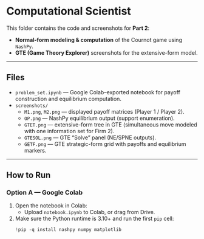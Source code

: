 # Computational Scientist

This folder contains the code and screenshots for **Part 2**:
- **Normal-form modeling & computation** of the Cournot game using `NashPy`.
- **GTE (Game Theory Explorer)** screenshots for the extensive-form model.

---

## Files
- `problem_set.ipynb` — Google Colab–exported notebook for payoff construction and equilibrium computation.
- `screenshots/`
  - `M1.png`, `M2.png` — displayed payoff matrices (Player 1 / Player 2).
  - `OP.png` — NashPy equilibrium output (support enumeration).
  - `GTET.png` — extensive-form tree in GTE (simultaneous move modeled with one information set for Firm 2).
  - `GTESOL.png` — GTE “Solve” panel (NE/SPNE outputs).
  - `GETF.png` — GTE strategic-form grid with payoffs and equilibrium markers.

---

## How to Run
### Option A — Google Colab
1. Open the notebook in Colab:
   - Upload `notebook.ipynb` to Colab, or drag from Drive.
2. Make sure the Python runtime is 3.10+ and run the first `pip` cell:
   ```python
   !pip -q install nashpy numpy matplotlib

